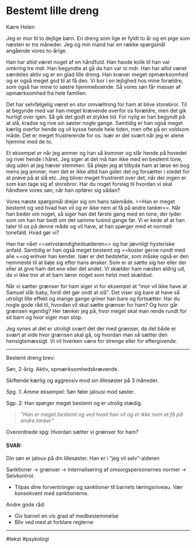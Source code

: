# Bestemt lille dreng

Kære Helen

Jeg er mor til to dejlige børn. En dreng som lige er fyldt to år og en pige som næsten er tre måneder. Jeg og min mand har en række spørgsmål angående vores to-årige.

Han har altid været noget af en håndfuld. Han havde kolik til han var omkring tre mdr. Han begyndte at gå da han var ni mdr. Han har altid været særdeles aktiv og er en glad lille dreng. Han kræver meget opmærksomhed og er også meget god til at få den. Vi bor i en lejlighed hos mine forældre, som også har mine to søstre hjemmeboende. Så vores søn får masser af opmærksomhed fra hele familien.

Det har selvfølgelig været en stor omvæltning for ham at blive storebror. Til at begynde med var han meget krævende overfor os forældre, men det gik hurtigt over igen. Så gik det godt et stykke tid. For nylig er han begyndt på at slå, kradse og rive sin søster nogle gange. Samtidig er han også meget kærlig overfor hende og vil kysse hende hele tiden, men ofte på en voldsom måde. Det er meget frustrerende for os. Især er det svært når jeg er alene hjemme med de to.

Et eksempel er når jeg ammer og han så kommer og slår hende på hovedet og river hende i håret. Jeg siger at det må han ikke med en bestemt tone, dog uden at jeg hæver stemmen. Så plejer jeg at tilbyde ham at læse en bog mens jeg ammer, men det er ikke altid han gider det og forsætter i stedet for at prøve på at slå etc. Jeg bliver meget frustreret over det, når der ingen er som kan tage sig af storebror. Har du noget forslag til hvordan vi skal håndtere vores søn, når han opfører sig sådan?

Vores næste spørgsmål drejer sig om hans talemåde. ==Han er meget bestemt og ved hvad han vil og er ikke nem at få på andre tanker==. Når han beder om noget, så siger han det første gang med en tone, der lyder som om han har bedt om det samme tusind gange før. Vi er kede af at han taler til os på denne måde og vil have, at han spørger med et normalt tonefald. Hvad gør vi?

Han har nået ==selvstændighedsalderen== og har jævnligt hysteriske anfald. Samtidig er han også meget bestemt og ==koster gerne rundt med alle ==og enhver han kender. Især er det bedstefar, som måske også er den nemmeste til at bøje sig efter hans ønsker. Som er at sætte sig her eller der eller at give ham det ene eller det andet. Vi skælder ham næsten aldrig ud, da vi ikke tror at et barn lærer noget som helst med skældud.

Når vi sætter grænser for ham siger vi for eksempel at "mor vil ikke have at Samuel slår baby, fordi det gør ondt at slå". Det viser sig bare at have så utroligt lille effekt og mange gange griner han bare og fortsætter. Har du nogle gode råd til, hvordan vil skal sætte grænser for ham? Og hvor går grænsen egentlig? Her tænker jeg på, hvor meget skal man rende rundt for sit barn og hvor siger man stop.

Jeg synes at det er utroligt svært det der med grænser, da det både er svært at vide hvor grænsen skal gå, og hvordan man så sætter den hensigtsmæssigt. Vi vil hverken være for strenge eller for eftergivende.

---

Bestemt dreng brev:  

Søn, 2-årig. Aktiv, opmærksomhedskrævende.

Skiftende kærlig og aggressiv mod sin lillesøster på 3 måneder.

Spg. 1: Amme eksempel: Søn føler jalousi mod søster.

Sgp. 2: Han spørger meget bestemt og er utrolig stædig.

> *“Han er meget bestemt og ved hvad han vil og er ikke nem at få på andre tanker”*

  

Overordnede spg: Hvordan sætter vi grænser for ham?

  

#### SVAR:

Din søn er jaloux på din lillesøster. Han er i “jeg vil selv”-alderen


Sanktioner → grænser → Internalisering af omsorgspersonernes normer → Selvkontrol.

-   Tilpas dine forventninger og sanktioner til barnets læringsniveau. Vær konsekvent med sanktionerne.
    

Andre gode råd:
-   Giv barnet en vis grad af medbestemmelse
-   Bliv ved med at forklare reglerne
    

---
#tekst 
#psykologi 